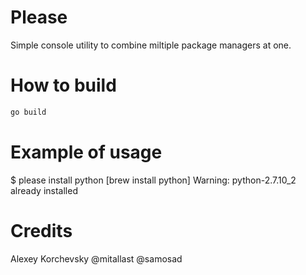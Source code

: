 Please
======

Simple console utility to combine miltiple package managers at one.

How to build
============

```sh
go build
```

Example of usage
================

$ please install python
[brew install python]
Warning: python-2.7.10_2 already installed

Credits
=======

Alexey Korchevsky @mitallast
@samosad
